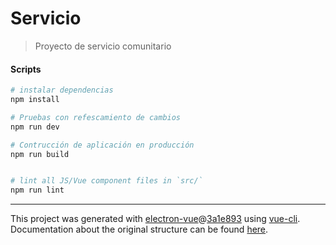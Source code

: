 # Servicio

> Proyecto de servicio comunitario

#### Scripts

``` bash
# instalar dependencias
npm install

# Pruebas con refescamiento de cambios 
npm run dev

# Contrucción de aplicación en producción
npm run build


# lint all JS/Vue component files in `src/`
npm run lint

```

---

This project was generated with [electron-vue](https://github.com/SimulatedGREG/electron-vue)@[3a1e893](https://github.com/SimulatedGREG/electron-vue/tree/3a1e893e10e8dcfb4c5e5580810ed70f74b3a83e) using [vue-cli](https://github.com/vuejs/vue-cli). Documentation about the original structure can be found [here](https://simulatedgreg.gitbooks.io/electron-vue/content/index.html).
